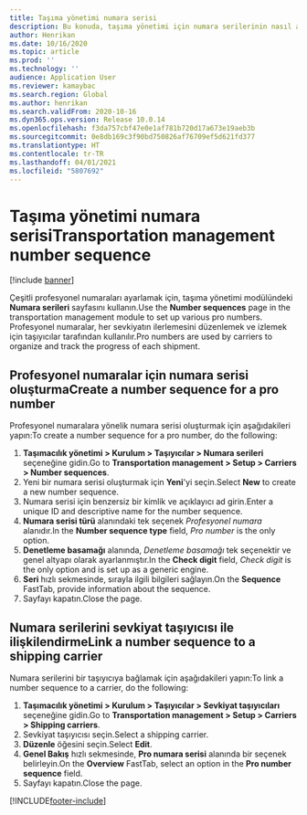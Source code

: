 ```yaml
---
title: Taşıma yönetimi numara serisi
description: Bu konuda, taşıma yönetimi için numara serilerinin nasıl ayarlanacağı açıklanmaktadır.
author: Henrikan
ms.date: 10/16/2020
ms.topic: article
ms.prod: ''
ms.technology: ''
audience: Application User
ms.reviewer: kamaybac
ms.search.region: Global
ms.author: henrikan
ms.search.validFrom: 2020-10-16
ms.dyn365.ops.version: Release 10.0.14
ms.openlocfilehash: f3da757cbf47e0e1af781b720d17a673e19aeb3b
ms.sourcegitcommit: 0e8db169c3f90bd750826af76709ef5d621fd377
ms.translationtype: HT
ms.contentlocale: tr-TR
ms.lasthandoff: 04/01/2021
ms.locfileid: "5807692"
---
```

# <a name="transportation-management-number-sequence"></a><span data-ttu-id="5f953-103">Taşıma yönetimi numara serisi</span><span class="sxs-lookup"><span data-stu-id="5f953-103">Transportation management number sequence</span></span>

[!include [banner](../includes/banner.md)]

<span data-ttu-id="5f953-104">Çeşitli profesyonel numaraları ayarlamak için, taşıma yönetimi modülündeki **Numara serileri** sayfasını kullanın.</span><span class="sxs-lookup"><span data-stu-id="5f953-104">Use the **Number sequences** page in the transportation management module to set up various pro numbers.</span></span> <span data-ttu-id="5f953-105">Profesyonel numaralar, her sevkiyatın ilerlemesini düzenlemek ve izlemek için taşıyıcılar tarafından kullanılır.</span><span class="sxs-lookup"><span data-stu-id="5f953-105">Pro numbers are used by carriers to organize and track the progress of each shipment.</span></span>

## <a name="create-a-number-sequence-for-a-pro-number"></a><span data-ttu-id="5f953-106">Profesyonel numaralar için numara serisi oluşturma</span><span class="sxs-lookup"><span data-stu-id="5f953-106">Create a number sequence for a pro number</span></span>

<span data-ttu-id="5f953-107">Profesyonel numaralara yönelik numara serisi oluşturmak için aşağıdakileri yapın:</span><span class="sxs-lookup"><span data-stu-id="5f953-107">To create a number sequence for a pro number, do the following:</span></span>

1. <span data-ttu-id="5f953-108">**Taşımacılık yönetimi \> Kurulum \> Taşıyıcılar \> Numara serileri** seçeneğine gidin.</span><span class="sxs-lookup"><span data-stu-id="5f953-108">Go to **Transportation management \> Setup \> Carriers \> Number sequences**.</span></span>
1. <span data-ttu-id="5f953-109">Yeni bir numara serisi oluşturmak için **Yeni**'yi seçin.</span><span class="sxs-lookup"><span data-stu-id="5f953-109">Select **New** to create a new number sequence.</span></span>
1. <span data-ttu-id="5f953-110">Numara serisi için benzersiz bir kimlik ve açıklayıcı ad girin.</span><span class="sxs-lookup"><span data-stu-id="5f953-110">Enter a unique ID and descriptive name for the number sequence.</span></span>
1. <span data-ttu-id="5f953-111">**Numara serisi türü** alanındaki tek seçenek *Profesyonel numara* alanıdır.</span><span class="sxs-lookup"><span data-stu-id="5f953-111">In the **Number sequence type** field, *Pro number* is the only option.</span></span>
1. <span data-ttu-id="5f953-112">**Denetleme basamağı** alanında, *Denetleme basamağı* tek seçenektir ve genel altyapı olarak ayarlanmıştır.</span><span class="sxs-lookup"><span data-stu-id="5f953-112">In the **Check digit** field, *Check digit* is the only option and is set up as a generic engine.</span></span>
1. <span data-ttu-id="5f953-113">**Seri** hızlı sekmesinde, sırayla ilgili bilgileri sağlayın.</span><span class="sxs-lookup"><span data-stu-id="5f953-113">On the **Sequence** FastTab, provide information about the sequence.</span></span>
1. <span data-ttu-id="5f953-114">Sayfayı kapatın.</span><span class="sxs-lookup"><span data-stu-id="5f953-114">Close the page.</span></span>

## <a name="link-a-number-sequence-to-a-shipping-carrier"></a><span data-ttu-id="5f953-115">Numara serilerini sevkiyat taşıyıcısı ile ilişkilendirme</span><span class="sxs-lookup"><span data-stu-id="5f953-115">Link a number sequence to a shipping carrier</span></span>

<span data-ttu-id="5f953-116">Numara serilerini bir taşıyıcıya bağlamak için aşağıdakileri yapın:</span><span class="sxs-lookup"><span data-stu-id="5f953-116">To link a number sequence to a carrier, do the following:</span></span>

1. <span data-ttu-id="5f953-117">**Taşımacılık yönetimi \> Kurulum \> Taşıyıcılar \> Sevkiyat taşıyıcıları** seçeneğine gidin.</span><span class="sxs-lookup"><span data-stu-id="5f953-117">Go to **Transportation management \> Setup \> Carriers \> Shipping carriers**.</span></span>
1. <span data-ttu-id="5f953-118">Sevkiyat taşıyıcısı seçin.</span><span class="sxs-lookup"><span data-stu-id="5f953-118">Select a shipping carrier.</span></span>
1. <span data-ttu-id="5f953-119">**Düzenle** öğesini seçin.</span><span class="sxs-lookup"><span data-stu-id="5f953-119">Select **Edit**.</span></span>
1. <span data-ttu-id="5f953-120">**Genel Bakış** hızlı sekmesinde, **Pro numara serisi** alanında bir seçenek belirleyin.</span><span class="sxs-lookup"><span data-stu-id="5f953-120">On the **Overview** FastTab, select an option in the **Pro number sequence** field.</span></span>
1. <span data-ttu-id="5f953-121">Sayfayı kapatın.</span><span class="sxs-lookup"><span data-stu-id="5f953-121">Close the page.</span></span>


[!INCLUDE[footer-include](../../includes/footer-banner.md)]